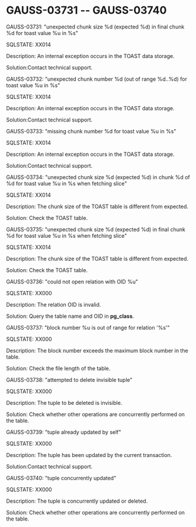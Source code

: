 # GAUSS-03731 -- GAUSS-03740<a name="EN-US_TOPIC_0302073338"></a>

GAUSS-03731: "unexpected chunk size %d \(expected %d\) in final chunk %d for toast value %u in %s"

SQLSTATE: XX014

Description: An internal exception occurs in the TOAST data storage.

Solution:Contact technical support.

GAUSS-03732: "unexpected chunk number %d \(out of range %d..%d\) for toast value %u in %s"

SQLSTATE: XX014

Description: An internal exception occurs in the TOAST data storage.

Solution:Contact technical support.

GAUSS-03733: "missing chunk number %d for toast value %u in %s"

SQLSTATE: XX014

Description: An internal exception occurs in the TOAST data storage.

Solution:Contact technical support.

GAUSS-03734: "unexpected chunk size %d \(expected %d\) in chunk %d of %d for toast value %u in %s when fetching slice"

SQLSTATE: XX014

Description: The chunk size of the TOAST table is different from expected.

Solution: Check the TOAST table.

GAUSS-03735: "unexpected chunk size %d \(expected %d\) in final chunk %d for toast value %u in %s when fetching slice"

SQLSTATE: XX014

Description: The chunk size of the TOAST table is different from expected.

Solution: Check the TOAST table.

GAUSS-03736: "could not open relation with OID %u"

SQLSTATE: XX000

Description: The relation OID is invalid.

Solution: Query the table name and OID in  **pg\_class**.

GAUSS-03737: "block number %u is out of range for relation '%s'"

SQLSTATE: XX000

Description: The block number exceeds the maximum block number in the table.

Solution: Check the file length of the table.

GAUSS-03738: "attempted to delete invisible tuple"

SQLSTATE: XX000

Description: The tuple to be deleted is invisible.

Solution: Check whether other operations are concurrently performed on the table.

GAUSS-03739: "tuple already updated by self"

SQLSTATE: XX000

Description: The tuple has been updated by the current transaction.

Solution:Contact technical support.

GAUSS-03740: "tuple concurrently updated"

SQLSTATE: XX000

Description: The tuple is concurrently updated or deleted.

Solution: Check whether other operations are concurrently performed on the table.

